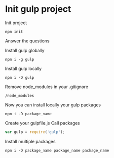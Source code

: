 # Init gulp project

Init project

```npm
npm init
```

Answer the questions

Install gulp globally

```npm
npm i -g gulp
```

Install gulp locally

```npm
npm i -D gulp
```

Remove node_modules in your .gitignore
```npm
/node_modules
```

Now you can install locally your gulp packages
```npm
npm i -D package_name
```

Create your gulpfile.js
Call packages

```javascript
var gulp = require('gulp');
```

Install multiple packages
```npm
npm i -D package_name package_name package_name
```